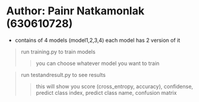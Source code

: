# Author: Painr Natkamonlak (630610728)
* contains of 4 models (model1,2,3,4) each model has 2 version of it

> run training.py to train models
>> you can choose whatever model you want to train

> run testandresult.py to see results
>> this will show you score (cross_entropy, accuracy), confidense, predict class index, predict class name, confusion matrix
